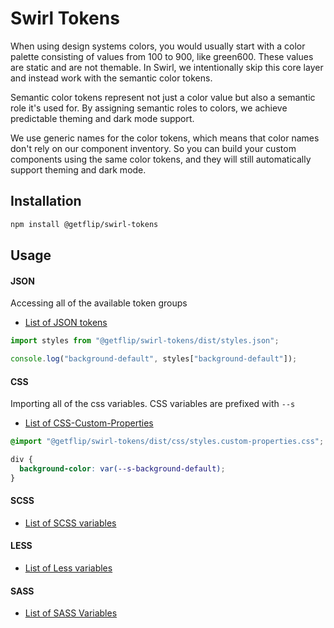 # Swirl Tokens

When using design systems colors, you would usually start with a color palette
consisting of values from 100 to 900, like green600. These values are static and
are not themable. In Swirl, we intentionally skip this core layer and instead
work with the semantic color tokens.

Semantic color tokens represent not just a color value but also a semantic role
it's used for. By assigning semantic roles to colors, we achieve predictable
theming and dark mode support.

We use generic names for the color tokens, which means that color names don't
rely on our component inventory. So you can build your custom components using
the same color tokens, and they will still automatically support theming and
dark mode.

## Installation

```bash
npm install @getflip/swirl-tokens
```

## Usage

#### JSON

Accessing all of the available token groups

- [List of JSON tokens](https://unpkg.com/browse/@getflip/swirl-tokens/dist/styles.json)

```js
import styles from "@getflip/swirl-tokens/dist/styles.json";

console.log("background-default", styles["background-default"]);
```

#### CSS

Importing all of the css variables. CSS variables are prefixed with `--s`

- [List of CSS-Custom-Properties](https://unpkg.com/browse/@getflip/swirl-tokens/dist/css/styles.custom-properties.css)

```css
@import "@getflip/swirl-tokens/dist/css/styles.custom-properties.css";

div {
  background-color: var(--s-background-default);
}
```

#### SCSS

- [List of SCSS variables](https://unpkg.com/browse/@getflip/swirl-tokens/dist/scss/styles.scss)

#### LESS

- [List of Less variables](https://unpkg.com/browse/@getflip/swirl-tokens/dist/less/styles.less)

#### SASS

- [List of SASS Variables](https://unpkg.com/browse/@getflip/swirl-tokens/dist/sass/styles.sass)
